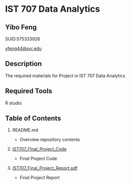 # IST 707 Data Analytics
## Yibo Feng

SUID:575333926

yfeng44@syr.edu

## Description
The required materials for Project in IST 707 Data Analytics

## Required Tools
 R studio


## Table of Contents

1. README.md 
    - Overview repository contents

2. [IST707_FInal_Project_Code](https://github.com/yfeng0308/MSADS_Portfolio/tree/main/IST707_DataAnalytics/IST707_Final_Project_Code)
    - Final Project Code

3. [IST707_Final_Project_Report.pdf](https://github.com/yfeng0308/MSADS_Portfolio/blob/main/IST707_DataAnalytics/IST707_Final_Project_Report.pdf)
    - Final Project Report

